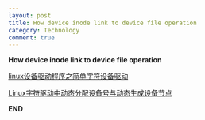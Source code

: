 ```yaml
---
layout: post
title: How device inode link to device file operation
category: Technology
comment: true
---
```


**How device inode link to device file operation**

[linux设备驱动程序之简单字符设备驱动](http://www.cnblogs.com/geneil/archive/2011/12/03/2272869.html)

[Linux字符驱动中动态分配设备号与动态生成设备节点](http://www.cnblogs.com/zhuyp1015/archive/2012/05/22/2514008.html)

**END**
